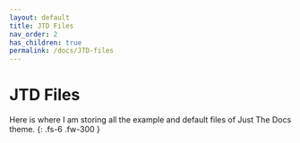 ```yaml
---
layout: default
title: JTD Files
nav_order: 2
has_children: true
permalink: /docs/JTD-files
---
```


# JTD Files

Here is where I am storing all the example and default files of Just The Docs theme.
{: .fs-6 .fw-300 }